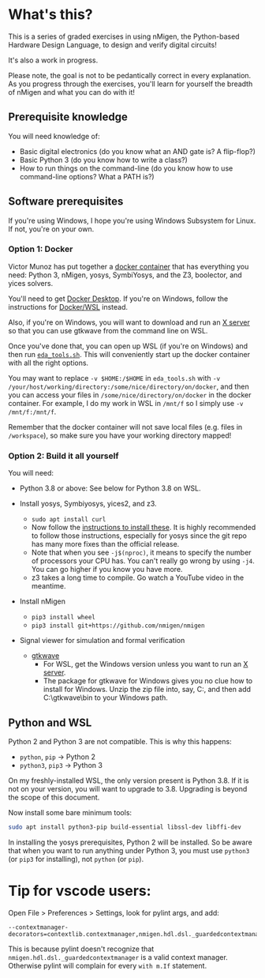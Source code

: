 # What's this?

This is a series of graded exercises in using nMigen, the Python-based Hardware Design Language, to design and verify digital circuits!

It's also a work in progress.

Please note, the goal is not to be pedantically correct in every explanation. As you progress through the exercises, you'll learn for yourself the breadth of nMigen and what you can do with it!

## Prerequisite knowledge

You will need knowledge of:

* Basic digital electronics (do you know what an AND gate is? A flip-flop?)
* Basic Python 3 (do you know how to write a class?)
* How to run things on the command-line (do you know how to use command-line options? What a PATH is?)

## Software prerequisites

If you're using Windows, I hope you're using Windows Subsystem for Linux. If not, you're on your own.

### Option 1: Docker

Victor Munoz has put together a [docker container](https://github.com/vmunoz82/eda_tools) that has everything you need: Python 3, nMigen, yosys, SymbiYosys, and the Z3, boolector, and yices solvers.

You'll need to get [Docker Desktop](https://www.docker.com/get-started). If you're on Windows, follow the instructions for [Docker/WSL](https://docs.docker.com/docker-for-windows/wsl/) instead.

Also, if you're on Windows, you will want to download and run an [X server](https://medium.com/@japheth.yates/the-complete-wsl2-gui-setup-2582828f4577) so that you can use gtkwave from the command line on WSL.

Once you've done that, you can open up WSL (if you're on Windows) and then run [`eda_tools.sh`](https://raw.githubusercontent.com/vmunoz82/eda_tools/main/eda_tools.sh). This will conveniently start up the docker container with all the right options. 

You may want to replace `-v $HOME:/$HOME` in `eda_tools.sh` with `-v /your/host/working/directory:/some/nice/directory/on/docker`, and then you can access your files in `/some/nice/directory/on/docker` in the docker container. For example, I do my work in WSL in `/mnt/f` so I simply use `-v /mnt/f:/mnt/f`.

Remember that the docker container will not save local files (e.g. files in `/workspace`), so make sure you have your working directory mapped!

### Option 2: Build it all yourself

You will need:

* Python 3.8 or above: See below for Python 3.8 on WSL.

* Install yosys, Symbiyosys, yices2, and z3.
  * `sudo apt install curl`
  * Now follow the [instructions to install these](https://symbiyosys.readthedocs.io/en/latest/install.html). It is highly recommended to follow those instructions, especially for yosys since the git repo has many more fixes than the official release.
  * Note that when you see `-j$(nproc)`, it means to specify the number of processors your CPU has. You can't really go wrong by using `-j4`. You can go higher if you know you have more.
  * z3 takes a long time to compile. Go watch a YouTube video in the meantime.

* Install nMigen
  * `pip3 install wheel`
  * `pip3 install git+https://github.com/nmigen/nmigen`

* Signal viewer for simulation and formal verification
  * [gtkwave](https://sourceforge.net/projects/gtkwave/)
    * For WSL, get the Windows version unless you want to run an [X server](https://medium.com/@japheth.yates/the-complete-wsl2-gui-setup-2582828f4577).
    * The package for gtkwave for Windows gives you no clue how to install for Windows. Unzip the zip file into, say, C:, and then add C:\gtkwave\bin to your Windows path.

## Python and WSL

Python 2 and Python 3 are not compatible. This is why this happens:

* `python`, `pip` -> Python 2
* `python3`, `pip3` -> Python 3

On my freshly-installed WSL, the only version present is Python 3.8. If it is not on your version, you will want to upgrade to 3.8. Upgrading is beyond the scope of this document.

Now install some bare minimum tools:

```sh
sudo apt install python3-pip build-essential libssl-dev libffi-dev
```

In installing the yosys prerequisites, Python 2 will be installed. So be aware that when you want to run anything under Python 3, you must use `python3` (or `pip3` for installing), not `python` (or `pip`).

# Tip for vscode users:

Open File > Preferences > Settings, look for pylint args, and add:

```
--contextmanager-decorators=contextlib.contextmanager,nmigen.hdl.dsl._guardedcontextmanager
```

This is because pylint doesn't recognize that `nmigen.hdl.dsl._guardedcontextmanager` is a valid context manager. Otherwise pylint will complain for every `with m.If` statement.
